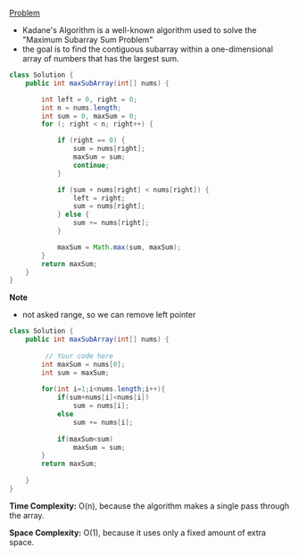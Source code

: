 [Problem](https://leetcode.com/problems/maximum-subarray/)

* Kadane's Algorithm is a well-known algorithm used to solve the "Maximum Subarray Sum Problem"
* the goal is to find the contiguous subarray within a one-dimensional array of numbers that has the largest sum.

```java
class Solution {
    public int maxSubArray(int[] nums) {

        int left = 0, right = 0;
        int n = nums.length;
        int sum = 0, maxSum = 0;
        for (; right < n; right++) {

            if (right == 0) {
                sum = nums[right];
                maxSum = sum;
                continue;
            }

            if (sum + nums[right] < nums[right]) {
                left = right;
                sum = nums[right];
            } else {
                sum += nums[right];
            }

            maxSum = Math.max(sum, maxSum);
        }
        return maxSum;
    }
}
```

**Note**

* not asked range, so we can remove left pointer

```java
class Solution {
    public int maxSubArray(int[] nums) {
        
         // Your code here
        int maxSum = nums[0];
        int sum = maxSum;
        
        for(int i=1;i<nums.length;i++){
            if(sum+nums[i]<nums[i])
                sum = nums[i];
            else
                sum += nums[i];
            
            if(maxSum<sum)
                maxSum = sum;
        }
        return maxSum;
        
    }
}
```

**Time Complexity:** O(n), because the algorithm makes a single pass through the array.

**Space Complexity:** O(1), because it uses only a fixed amount of extra space.
